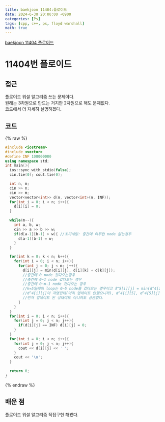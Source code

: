 ```yaml
---
title: baekjoon 11404:플로이드
date: 2024-6-30 20:00:00 +0900
categories: [Ps]
tags: [cpp, c++, ps, floyd warshall]
math: true
---
```


[baekjoon 11404 플로이드](https://www.acmicpc.net/problem/11404)

# 11404번 플로이드

## 접근
플로이드 워셜 알고리즘 쓰는 문제이다.  
원래는 3차원으로 만드는 거지만 2차원으로 해도 문제없다.  
코드에서 더 자세히 설명하겠다.

## 코드
{% raw %}
```cpp
#include <iostream>
#include <vector>
#define INF 100000000
using namespace std;
int main(){
  ios::sync_with_stdio(false);
  cin.tie(0); cout.tie(0);

  int n, m;
  cin >> n;
  cin >> m;
  vector<vector<int>> d(n, vector<int>(n, INF));
  for(int i = 0; i < n; i++){
    d[i][i] = 0;
  }
  
  while(m--){
    int a, b, w;
    cin >> a >> b >> w;
    if(d[a-1][b-1] > w){ //초기세팅: 중간에 아무런 node 없는경우
      d[a-1][b-1] = w;
    }
  }

  for(int k = 0; k < n; k++){
    for(int i = 0; i < n; i++){
      for(int j = 0; j < n; j++){
        d[i][j] = min(d[i][j], d[i][k] + d[k][j]);
        //중간에 0 node 갔다오는경우
        //중간에 0~1 node 갔다오는 경우
        //중간에 0~n-1 node 갔다오는 경우
        //k=5일때의 loop는 0~5 node를 갔다오는 경우이고 d^5[i][j] = min(d^4[i][j], d^4[i][5]+d^4[5][j])이다. 
        //d^4[i][j]야 자명한데(아직 업데이트 안했으니까), d^4[i][5], d^4[5][j]인지는 사실 d^5[i][5] == d^4[i][5], d^5[5][j] == d^4[5][j]이므로 
        //먼저 업데이트 된 상태여도 아니여도 상관없다.
      }
    }
  }
  for(int i = 0; i < n; i++){
    for(int j = 0; j < n; j++){
      if(d[i][j] == INF) d[i][j] = 0;
    }
  }
  for(int i = 0; i < n; i++){
    for(int j = 0; j < n; j++){
      cout << d[i][j] << ' ';
    }
    cout << '\n';
  }
  
  return 0;
}
```
{% endraw %}
 

## 배운 점
플로이드 워셜 알고리즘 직접구현 해봤다.
